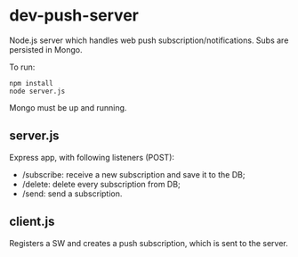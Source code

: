# dev-push-server
Node.js server which handles web push subscription/notifications. Subs are persisted in Mongo.

To run:
```
npm install
node server.js
```

Mongo must be up and running.


## server.js

Express app, with following listeners (POST):
- /subscribe: receive a new subscription and save it to the DB;
- /delete: delete every subscription from DB;
- /send: send a subscription.

## client.js

Registers a SW and creates a push subscription, which is sent to the server.

